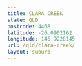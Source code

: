 ```yaml
---
title: CLARA CREEK
state: QLD
postcode: 4468
latitude: -26.0902162
longitude: 146.9228145
url: /qld/clara-creek/
layout: suburb
---
```

